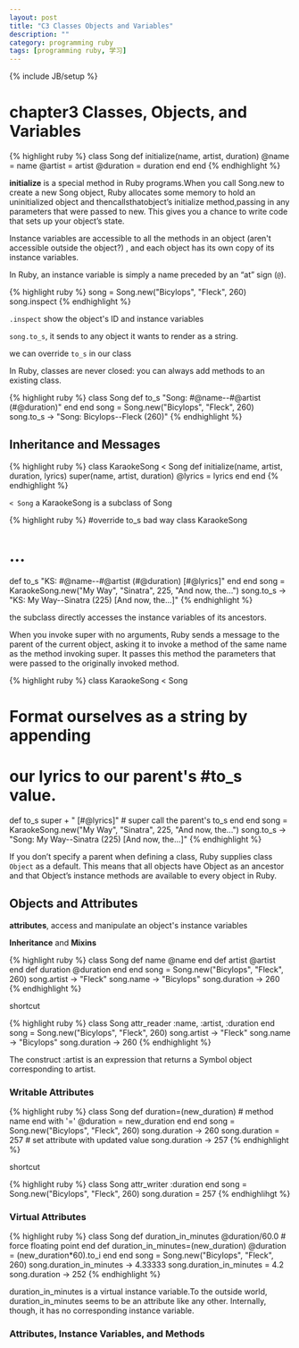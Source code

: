 ```yaml
---
layout: post
title: "C3 Classes Objects and Variables"
description: ""
category: programming ruby
tags: [programming ruby, 学习]
---
```

{% include JB/setup %}

# chapter3 Classes, Objects, and Variables

{% highlight ruby %}
class Song
  def initialize(name, artist, duration)
    @name = name
    @artist = artist
    @duration = duration
  end
end
{% endhighlight %}

**initialize** is a special method in Ruby programs.When you call Song.new to create a new Song object, Ruby allocates some memory to hold an uninitialized object and thencallsthatobject’s initialize method,passing in any parameters that were passed to new. This gives you a chance to write code that sets up your object’s state.

Instance variables are accessible to all the methods in an object (aren't accessible outside the object?) , and each object has its own copy of its instance variables.

In Ruby, an instance variable is simply a name preceded by an “at” sign (`@`).


{% highlight ruby %}
song = Song.new("Bicylops", "Fleck", 260)
song.inspect
{% endhighlight %}

`.inspect` show the object's ID and instance variables

`song.to_s`, it sends to any object it wants to render as a string.

we can override `to_s` in our class

In Ruby, classes are never closed: you can always add methods to an existing class.

{% highlight ruby %}
class Song
  def to_s
    "Song: #@name--#@artist (#@duration)"
  end
end
song = Song.new("Bicylops", "Fleck", 260)
song.to_s → "Song: Bicylops--Fleck (260)"
{% endhighlight %}

## Inheritance and Messages

{% highlight ruby %}
class KaraokeSong < Song
  def initialize(name, artist, duration, lyrics)
    super(name, artist, duration)
    @lyrics = lyrics
  end
end
{% endhighlight %}

`< Song` a KaraokeSong is a subclass of Song

{% highlight ruby %}
#override to_s bad way
class KaraokeSong
  # ...
  def to_s
    "KS: #@name--#@artist (#@duration) [#@lyrics]"
  end
end
song = KaraokeSong.new("My Way", "Sinatra", 225, "And now, the...")
song.to_s → "KS: My Way--Sinatra (225) [And now, the...]"
{% endhighlight %}

the subclass directly accesses the instance variables of its ancestors.

When you invoke super with no arguments, Ruby sends a message to the parent of the current object, asking it to invoke a method of the same name as the method invoking super. It passes this method the parameters that were passed to the originally invoked method.

{% highlight ruby %}
class KaraokeSong < Song
  # Format ourselves as a string by appending
  # our lyrics to our parent's #to_s value.
  def to_s
    super + " [#@lyrics]" # super call the parent's to_s
  end
end
song = KaraokeSong.new("My Way", "Sinatra", 225, "And now, the...")
song.to_s → "Song: My Way--Sinatra (225) [And now, the...]"
{% endhighlight %}

If you don’t specify a parent when defining a class, Ruby supplies class `Object` as a default. This means that all objects have Object as an ancestor and that Object’s instance methods are available to every object in Ruby.

## Objects and Attributes

**attributes**, access and manipulate an object's instance variables

**Inheritance** and **Mixins**

{% highlight ruby %}
class Song
  def name
    @name
  end
  def artist
    @artist
  end
  def duration
    @duration
  end
end
song = Song.new("Bicylops", "Fleck", 260)
song.artist -> "Fleck"
song.name -> "Bicylops"
song.duration -> 260
{% endhighlight %}

shortcut

{% highlight ruby %}
class Song
  attr_reader :name, :artist, :duration
end
song = Song.new("Bicylops", "Fleck", 260)
song.artist -> "Fleck"
song.name -> "Bicylops"
song.duration -> 260
{% endhighlight %}

The construct :artist is an expression that returns a Symbol object corresponding to artist.

### Writable Attributes

{% highlight ruby %}
class Song
  def duration=(new_duration) # method name end with '='
    @duration = new_duration
  end
end
song = Song.new("Bicylops", "Fleck", 260)
song.duration -> 260
song.duration = 257 # set attribute with updated value
song.duration -> 257
{% endhighlight %}

shortcut

{% highlight ruby %}
class Song
  attr_writer :duration
end
song = Song.new("Bicylops", "Fleck", 260)
song.duration = 257
{% endhighlihgt %}

### Virtual Attributes

{% highlight ruby %}
class Song
  def duration_in_minutes
    @duration/60.0 # force floating point
  end
  def duration_in_minutes=(new_duration)
    @duration = (new_duration*60).to_i
  end
end
song = Song.new("Bicylops", "Fleck", 260)
song.duration_in_minutes -> 4.33333
song.duration_in_minutes = 4.2
song.duration -> 252
{% endhighlight %}

duration_in_minutes is a virtual instance variable.To the outside world, duration_in_minutes seems to be an attribute like any other. Internally, though, it has no corresponding instance variable.

### Attributes, Instance Variables, and Methods

